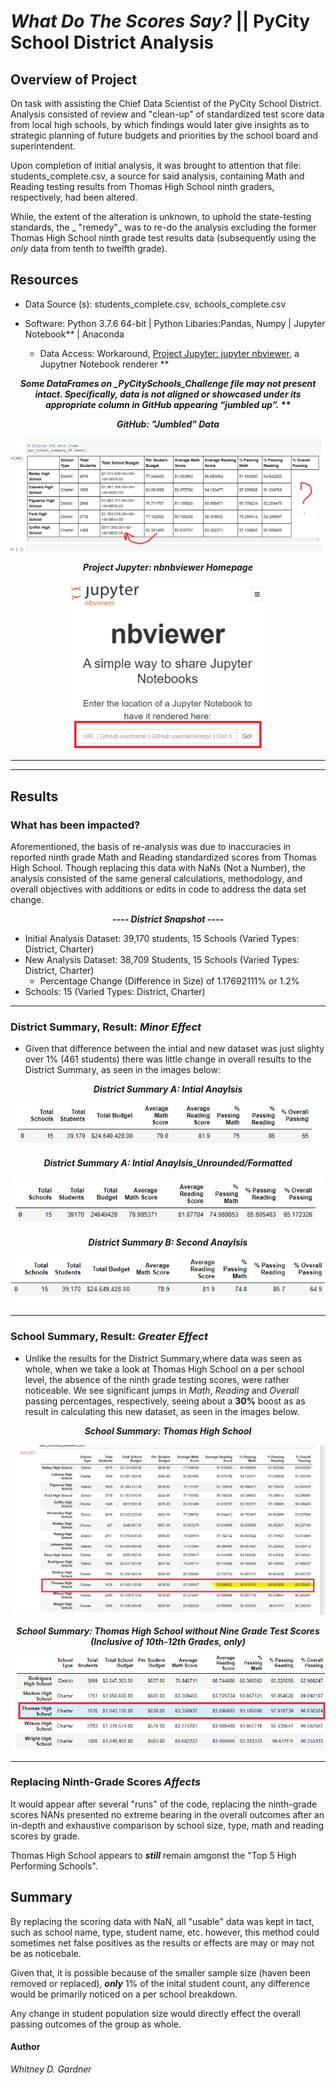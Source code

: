 # _What Do The Scores Say?_ || PyCity School District Analysis 

## Overview of Project

On task with assisting the Chief Data Scientist of the PyCity School District. Analysis consisted of review and "clean-up" of standardized test score data from local high schools, by which findings would later give insights as to strategic planning of future budgets and priorities by the school board and superintendent.

Upon completion of initial analysis, it was brought to attention that file: students_complete.csv, a source for said analysis, containing Math and Reading testing results from Thomas High School ninth graders, respectively, had been altered.

While, the extent of the alteration is unknown, to uphold the state-testing standards, the _ "remedy"_ was to re-do the analysis excluding the former Thomas High School ninth grade test results data (subsequently using the _only_ data from tenth to twelfth grade). 

## Resources

* Data Source (s): students_complete.csv, schools_complete.csv

* Software: Python 3.7.6 64-bit | Python Libaries:Pandas, Numpy | Jupyter Notebook** | Anaconda
	
	* Data Access: Workaround, [Project Jupyter: jupyter nbviewer](https://nbviewer.jupyter.org/), a Jupytner Notebook renderer **





<p align="center">
  <i><b>Some DataFrames on _PyCitySchools_Challenge file may not present intact. Specifically, data is not aligned or showcased under its appropriate column in GitHub appearing “jumbled up”. **
  </b></i> 
 </p>


<p align="center">
  <i><b>GitHub: "Jumbled" Data
  </b></i> 
 </p>


<p align="center">
  <img src="additional resources/data_combined_in_github.png" />
</p>

   
<p align="center">
  <i><b>Project Jupyter: nbnbviewer Homepage</b></i> 
 </p>
<p align="center">
  <img src="additional resources/nbviewer_ jupyter.png" </p>
	
	
***
***	

## Results
### What has been impacted? 

Aforementioned, the basis of re-analysis was due to inaccuracies in reported ninth grade Math and Reading standardized scores from Thomas High School. Though replacing this data with NaNs (Not a Number), the analysis consisted of the same general calculations, methodology, and overall objectives with additions or edits in code to address the data set change.

<p align="center">
  <i><b> ---- District Snapshot ----</b></i> 
 </p>

 * Initial Analysis Dataset: 39,170 students, 15 Schools (Varied Types: District, Charter)
 * New Analysis Dataset: 38,709 Students, 15 Schools (Varied Types: District, Charter)
	* Percentage Change (Difference in Size) of 1.17692111% or 1.2%
*   Schools: 15 (Varied Types: District, Charter)
***
 ### District Summary, Result: _Minor Effect_

*   Given that difference between the intial and new dataset was just slighty over 1% (461 students) there was little change in overall results to the District Summary, as seen in the images below:
<p align="center">
  <i><b>District Summary A: Intial Anaylsis </b></i> 
 </p>

<p align="center">
  <img src="additional resources/district_summary_a.png"/>


<p align="center">
  <i><b>District Summary A: Intial Anaylsis_Unrounded/Formatted</b></i> 

<p align="center">
  <img src="additional resources/district_summary_a_unrounded.png"/>
<p align="center">
  <i><b>District Summary B: Second Anaylsis </b></i> 
 </p>

<p align="center">
  <img src="additional resources/district_summary_b.png"/>
</p>

***

### School Summary,  Result: _Greater Effect_

*   Unlike the results for the District Summary,where data was seen as whole, when we take a look at Thomas High School on a per school level, the absence of the ninth grade testing scores, were rather noticeable. We see significant jumps in _Math_, _Reading_ and _Overall_ passing percentages, respectively, seeing  about a **30%** boost as as result in calculating this new dataset, as seen in the images below. 

<p align="center">
  <i><b>School Summary: Thomas High School</b></i> 
 </p>

<p align="center">
  <img src="additional resources/intial_analysis_thomas_high_school_summary_a.png"/>
</p>

<p align="center">
  <i><b>School Summary: Thomas High School without Nine Grade Test Scores (Inclusive of 10th-12th Grades, only)</b></i> 
 </p>

<p align="center">
  <img src="additional resources/second_analysis_thomas_high_school_summary_b.png"/>
</p>

***

 ### Replacing Ninth-Grade Scores _Affects_

It would appear after several "runs" of the code, replacing the ninth-grade scores NANs presented no extreme bearing in the overall outcomes after an in-depth and exhaustive comparison by school size, type, math and reading scores by grade. 


Thomas High School appears to ***still*** remain amgonst the "Top 5 High Performing Schools".


## Summary
By replacing the scoring data with NaN, all "usable" data was kept in tact, such as school name, type, student name, etc. however, this method could sometimes net false positives as the results or effects are may or may not be as noticebale. 

Given that, it is possible because of the smaller sample size (haven been removed or replaced), ***only*** 1% of the inital student count, any difference would be primarily noticed on a per school breakdown. 

Any change in student population size would directly effect the overall passing outcomes of the group as whole. 

 #### Author
 _Whitney D. Gardner_
